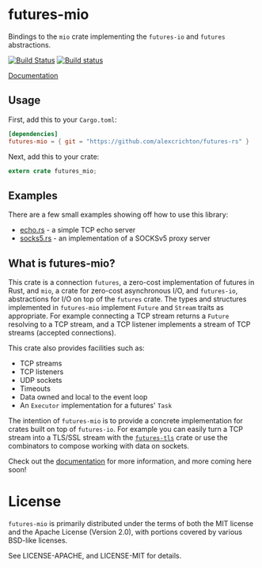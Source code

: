 # futures-mio

Bindings to the `mio` crate implementing the `futures-io` and `futures`
abstractions.

[![Build Status](https://travis-ci.org/alexcrichton/futures-rs.svg?branch=master)](https://travis-ci.org/alexcrichton/futures-rs)
[![Build status](https://ci.appveyor.com/api/projects/status/yl5w3ittk4kggfsh?svg=true)](https://ci.appveyor.com/project/alexcrichton/futures-rs)

[Documentation](http://alexcrichton.com/futures-rs/futures_mio)

## Usage

First, add this to your `Cargo.toml`:

```toml
[dependencies]
futures-mio = { git = "https://github.com/alexcrichton/futures-rs" }
```

Next, add this to your crate:

```rust
extern crate futures_mio;
```

## Examples

There are a few small examples showing off how to use this library:

* [echo.rs] - a simple TCP echo server
* [socks5.rs] - an implementation of a SOCKSv5 proxy server

[echo.rs]: https://github.com/alexcrichton/futures-rs/blob/master/futures-mio/src/bin/echo.rs
[socks5.rs]: https://github.com/alexcrichton/futures-rs/blob/master/futures-socks5/src/main.rs

## What is futures-mio?

This crate is a connection `futures`, a zero-cost implementation of futures in
Rust, and `mio`, a crate for zero-cost asynchronous I/O, and `futures-io`,
abstractions for I/O on top of the `futures` crate. The types and structures
implemented in `futures-mio` implement `Future` and `Stream` traits as
appropriate. For example connecting a TCP stream returns a `Future` resolving
to a TCP stream, and a TCP listener implements a stream of TCP streams
(accepted connections).

This crate also provides facilities such as:

* TCP streams
* TCP listeners
* UDP sockets
* Timeouts
* Data owned and local to the event loop
* An `Executor` implementation for a futures' `Task`

The intention of `futures-mio` is to provide a concrete implementation for
crates built on top of `futures-io`. For example you can easily turn a TCP
stream into a TLS/SSL stream with the [`futures-tls`] crate or use the
combinators to compose working with data on sockets.

[`futures-tls`]: http://alexcrichton.com/futures-rs/futures_tls

Check out the [documentation] for more information, and more coming here soon!

[documentation]: http://alexcrichton.com/futures-rs/futures_mio

# License

`futures-mio` is primarily distributed under the terms of both the MIT license
and the Apache License (Version 2.0), with portions covered by various BSD-like
licenses.

See LICENSE-APACHE, and LICENSE-MIT for details.
